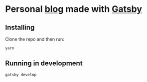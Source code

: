 # Personal [blog](https://dauren.xyz) made with [Gatsby](https://github.com/gatsbyjs/gatsby)

## Installing

Clone the repo and then run:
```
yarn
```

## Running in development

```
gatsby develop
```

